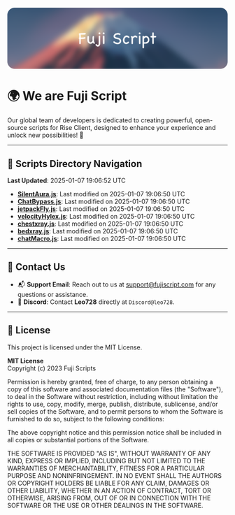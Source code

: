 ![Banner](.github/b.webp)

# 🌍 **We are Fuji Script**

Our global team of developers is dedicated to creating powerful, open-source scripts for Rise Client, designed to enhance your experience and unlock new possibilities! 🌟

---
<!-- SCRIPTS_NAVIGATION_START -->
## 📂 **Scripts Directory Navigation**

**Last Updated**: 2025-01-07 19:06:52 UTC

- **[SilentAura.js](scripts/SilentAura.js)**: Last modified on 2025-01-07 19:06:50 UTC
- **[ChatBypass.js](scripts/ChatBypass.js)**: Last modified on 2025-01-07 19:06:50 UTC
- **[jetpackFly.js](scripts/jetpackFly.js)**: Last modified on 2025-01-07 19:06:50 UTC
- **[velocityHylex.js](scripts/velocityHylex.js)**: Last modified on 2025-01-07 19:06:50 UTC
- **[chestxray.js](scripts/chestxray.js)**: Last modified on 2025-01-07 19:06:50 UTC
- **[bedxray.js](scripts/bedxray.js)**: Last modified on 2025-01-07 19:06:50 UTC
- **[chatMacro.js](scripts/chatMacro.js)**: Last modified on 2025-01-07 19:06:50 UTC

<!-- SCRIPTS_NAVIGATION_END -->

---

## 💬 **Contact Us**  
- 📬 **Support Email**: Reach out to us at [support@fujiscript.com](mailto:support@fujiscript.com) for any questions or assistance.  
- 💬 **Discord**: Contact **Leo728** directly at `Discord@leo728`.

---

## 📜 **License**

This project is licensed under the MIT License.  

**MIT License**  
Copyright (c) 2023 Fuji Scripts  

Permission is hereby granted, free of charge, to any person obtaining a copy of this software and associated documentation files (the "Software"), to deal in the Software without restriction, including without limitation the rights to use, copy, modify, merge, publish, distribute, sublicense, and/or sell copies of the Software, and to permit persons to whom the Software is furnished to do so, subject to the following conditions:  

The above copyright notice and this permission notice shall be included in all copies or substantial portions of the Software.  

THE SOFTWARE IS PROVIDED "AS IS", WITHOUT WARRANTY OF ANY KIND, EXPRESS OR IMPLIED, INCLUDING BUT NOT LIMITED TO THE WARRANTIES OF MERCHANTABILITY, FITNESS FOR A PARTICULAR PURPOSE AND NONINFRINGEMENT. IN NO EVENT SHALL THE AUTHORS OR COPYRIGHT HOLDERS BE LIABLE FOR ANY CLAIM, DAMAGES OR OTHER LIABILITY, WHETHER IN AN ACTION OF CONTRACT, TORT OR OTHERWISE, ARISING FROM, OUT OF OR IN CONNECTION WITH THE SOFTWARE OR THE USE OR OTHER DEALINGS IN THE SOFTWARE.  

